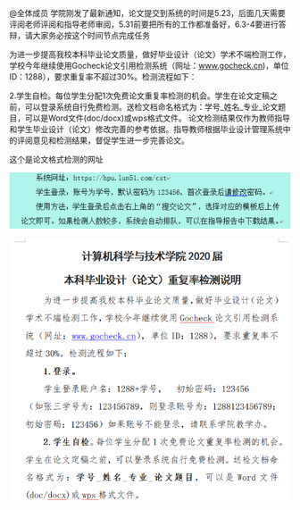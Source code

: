 @全体成员 学院刚发了最新通知，论文提交到系统的时间是5.23，后面几天需要评阅老师评阅和指导老师审阅，5.31前要把所有的工作都准备好，6.3-4要进行答辩，请大家务必按这个时间节点完成任务

为进一步提高我校本科毕业论文质量，做好毕业设计（论文）学术不端检测工作，学校今年继续使用Gocheck论文引用检测系统（网址：www.gocheck.cn)，单位ID：1288），要求重复率不超过30%。检测流程如下：

2.学生自检。每位学生分配1次免费论文重复率检测的机会。学生在论文定稿之前，可以登录系统自行免费检测。送检文档命名格式为：学号_姓名_专业_论文题目，可以是Word文件(doc/docx)或wps格式文件。
论文检测结果仅作为教师指导和学生毕业设计（论文）修改完善的参考依据。指导教师根据毕业设计管理系统中的评阅意见和检测结果，督促学生进一步完善论文。

这个是论文格式检测的网址

![TIM图片20200519180756](assets/TIM图片20200519180756.png)

![TIM图片20200520081849](assets/TIM图片20200520081849.png)